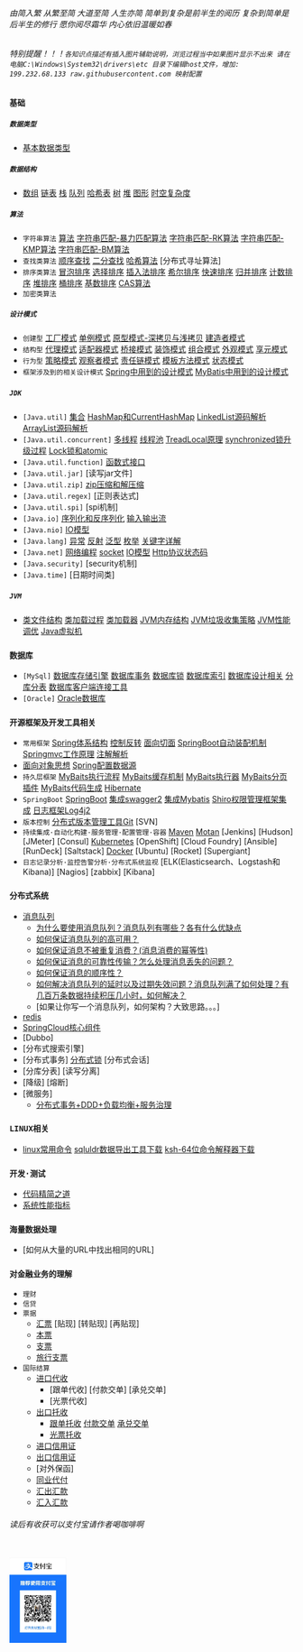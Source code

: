 ###### 由简入繁 从繁至简 大道至简 人生亦简 简单到复杂是前半生的阅历 复杂到简单是后半生的修行 愿你阅尽霜华 内心依旧温暖如春
###### 特别提醒！！！`各知识点描述有插入图片辅助说明，浏览过程当中如果图片显示不出来 请在电脑C:\Windows\System32\drivers\etc 目录下编辑host文件，增加: 199.232.68.133 raw.githubusercontent.com 映射配置`

### `基础`
##### `数据类型`
- [基本数据类型](./doc/basicDataType.md) 
##### `数据结构` 
- [数组](./doc/数组.md)  [链表](./doc/链表.md)  [栈](./doc/stack.md)  [队列](./doc/queue.md)  [哈希表](./doc/hash.md)  [树](./doc/tree.md)  [堆](./doc/数据结构.md)   [图形](./doc/Graph.md) [时空复杂度](./doc/TimeSpaceComplexity.md) <br>
##### `算法`
- `字符串算法` [算法](./doc/算法.md) [字符串匹配-暴力匹配算法](./doc/排序类算法.md) [字符串匹配-RK算法](./doc/RabinKarp.md) [字符串匹配-KMP算法](./doc/字符串操作类算法.md)     [字符串匹配-BM算法](./doc/查找类算法.md)   <br>
- `查找类算法` [顺序查找](./doc/顺序查找.md)   [二分查找](./doc/二分查找.md)   [哈希算法](./doc/哈希算法.md)   [分布式寻址算法]  <br> 
- `排序类算法` [冒泡排序](./doc/冒泡排序.md)   [选择排序](./doc/选择排序.md)  [插入法排序](./doc/插入法排序.md)  [希尔排序](./doc/希尔排序.md)   [快速排序](./doc/快速排序.md)  [归并排序](./doc/归并排序.md)  [计数排序](./doc/计数排序.md)  [堆排序](./doc/堆排序.md)   [桶排序](./doc/桶排序.md) [基数排序](./doc/基数排序.md) [CAS算法](./doc/cas.md) <br>
- `加密类算法`
##### `设计模式`
- `创建型` [工厂模式](./doc/工厂模式.md)  [单例模式](./doc/单例模式.md)  [原型模式-深拷贝与浅拷贝](./doc/原型模式.md)  [建造者模式](./doc/建造者模式.md)
- `结构型` [代理模式](./doc/抽象工厂模式.md) [适配器模式](./doc/适配器模式.md) [桥接模式](./doc/桥接模式.md)  [装饰模式](./doc/装饰模式.md)  [组合模式](./doc/组合模式.md)  [外观模式](./doc/外观模式.md) [享元模式](./doc/享元模式.md)  <br>
- `行为型` [策略模式](./doc/策略模式.md)   [观察者模式](./doc/观察者模式.md)  [责任链模式](./doc/责任链模式.md)  [模板方法模式](./doc/模板方法模式.md)   [状态模式](./doc/状态模式.md)
- `框架涉及到的相关设计模式`  [Spring中用到的设计模式](./doc/设计模式.md)  [MyBatis中用到的设计模式](./doc/行为型.md) <br>
##### `JDK`
- `[Java.util]` [集合](./doc/Java基础及集合.md)  [HashMap和CurrentHashMap](./doc/创建型.md) [LinkedList源码解析](./doc/LinkedList.md) [ArrayList源码解析](./doc/ArrayList.md)
- `[Java.util.concurrent]` [多线程](./doc/多线程的实现.md)  [线程池](./doc/线程池.md) [TreadLocal原理](./doc/多线程.md) [synchronized锁升级过程](./doc/SpringBoot运行流程.md)     [Lock锁和atomic](./doc/结构型.md)
- `[Java.util.function]` [函数式接口](/doc/HashMap底层实现和原理.md) 
- `[Java.util.jar]` [读写jar文件]
- `[Java.util.zip]` [zip压缩和解压缩](./doc/SpringSet.md)
- `[Java.util.regex]` [正则表达式]
- `[Java.util.spi]` [spi机制]
- `[Java.io]` [序列化和反序列化](./doc/serialize.md) [输入输出流](./doc/IO.md)  
- `[Java.nio]` [IO模型](./doc/IOModel.md)
- `[Java.lang]` [异常](./doc/异常.md)  [反射](./doc/SpringAutware.md) [泛型](./doc/generic.md) [枚举](./doc/enum.md)  [关键字详解](./doc/keywords.md)
- `[Java.net]` [网络编程](./doc/monitor.md) [socket](./doc/socket.md) [IO模型](./doc/多路复用机制.md)  [Http协议状态码](./doc/SpringMVC.md)
- `[Java.security]` [security机制]
- `[Java.time]` [日期时间类]
##### `JVM`
- [类文件结构](./doc/类文件结构.md)   [类加载过程](./doc/类加载过程.md)   [类加载器](./doc/类加载器.md)  [JVM内存结构](./doc/JVM内存结构.md)   [JVM垃圾收集策略](./doc/JVM垃圾收集策略.md)   [JVM性能调优](./doc/JVM性能调优.md)   [Java虚拟机](./doc/jvm.md)
### `数据库`
- `[MySql]` [数据库存储引擎](./doc/存储引擎.md)  [数据库事务](./doc/事务.md)  [数据库锁](./doc/悲观锁和乐观锁.md) [数据库索引](./doc/索引.md)    [数据库设计相关](./doc/SQL语句.md)   [分库分表](./doc/mysql.md)
[数据库客户端连接工具](./doc/client.md)
- `[Oracle]` [Oracle数据库](./doc/oracle.md)
### `开源框架及开发工具相关`
- `常用框架` [Spring体系结构](./doc/SpringPrinciple.md)   [控制反转](./doc/SpringIOC.md)  [面向切面](./doc/SpringAOP.md)    [SpringBoot自动装配机制](./doc/SpringBoot.md)      [Springmvc工作原理](./doc/SpringMVC体系结构.md)   [注解解析](./doc/网络.md) 
- [面向对象思想](./doc/Spring.md)   [Spring配置数据源](./doc/SpringCloud介绍.md) 
- `持久层框架`   [MyBaits执行流程](./doc/MyBatis.md)  [MyBaits缓存机制](./doc/IBatis.md) [MyBaits执行器](./doc/executor.md) [MyBaits分页插件](./doc/pagehelper.md)  [MyBaits代码生成](./doc/生成工具.md) [Hibernate](./doc/Hibernate.md)
- `SpringBoot` [SpringBoot](./doc/SpringBoot1.md) [集成swagger2](./doc/集成swagger.md)   [集成Mybatis](./doc/集成Mybatis.md)  [Shiro权限管理框架集成](./doc/Shiro.md)  [日志框架Log4j2](./doc/Log4j2.md) 
- `版本控制` [分布式版本管理工具Git](./doc/git.md) [SVN] 
- `持续集成·自动化构建·服务管理·配置管理·容器` [Maven](./doc/maven.md) [Motan](./doc/Motan.md) [Jenkins] [Hudson] [JMeter] [Consul] [Kubernetes](./doc/Kubernetes.md)  [OpenShift] [Cloud Foundry] [Ansible]  [RunDeck]  [Saltstack] [Docker](./doc/docker.md) [Ubuntu]  [Rocket]  [Supergiant] 
- `日志记录分析·监控告警分析·分布式系统监视` [ELK(Elasticsearch、Logstash和Kibana)] [Nagios]  [zabbix]  [Kibana]
### `分布式系统`
- [消息队列](./doc/消息队列.md)
    - [为什么要使用消息队列？消息队列有哪些？各有什么优缺点](./doc/消息队列.md)
    - [如何保证消息队列的高可用？](./doc/MQ集群.md)
    - [如何保证消息不被重复消费？(消息消费的幂等性)](./doc/消息幂等性.md)
    - [如何保证消息的可靠性传输？怎么处理消息丢失的问题？](./doc/消息丢失.md)
    - [如何保证消息的顺序性？](./doc/消息消费顺序.md)
    - [如何解决消息队列的延时以及过期失效问题？消息队列满了如何处理？有几百万条数据持续积压几小时，如何解决？](./doc/消息过期失效.md)
    - [如果让你写一个消息队列，如何架构？大致思路。。。]
- [redis](./doc/缓存.md)
- [SpringCloud核心组件](./doc/五大核心组件.md)
- [Dubbo]
- [分布式搜索引擎]
- [分布式事务]  [分布式锁](./doc/分布式锁.md)   [分布式会话]
- [分库分表]  [读写分离]
- [降级]  [熔断]
- [微服务]
    - [分布式事务+DDD+负载均衡+服务治理](./doc/MicroService.md)
### `LINUX相关`
- [linux常用命令](./doc/linux.md)  [sqluldr数据导出工具下载](./doc/sqluldr.zip)  [ksh-64位命令解释器下载](./doc/ksh-20120801-37.el6_9.x86_64.rpm)
### `开发·测试`
- [代码精简之道](./doc/simplifiedVersion.md)
- [系统性能指标](./doc/性能测试指标.md)
### `海量数据处理`
- [如何从大量的URL中找出相同的URL]
### `对金融业务的理解`
- `理财`
- `信贷`
- `票据`
    - [汇票](./doc/BillOfExchange.md) [贴现]  [转贴现]  [再贴现]
    - [本票](./doc/PromissoryNotes.md)
    - [支票](./doc/cheque.md)
    - [旅行支票](./doc/TravelerCheque.md)
- `国际结算`
    - [进口代收](./doc/ImportCollection.md)
        - [跟单代收]  [付款交单]  [承兑交单]
        - [光票代收]
    - [出口托收](./doc/ExportCollection.md)
        - [跟单托收](./doc/OutwardCollection.md) [付款交单](./doc/DocumentsAgainstPayment.md) [承兑交单](./doc/DocumentsAgainstAcceptance.md)
        - [光票托收](./doc/CleanCollection.md)
    - [进口信用证](./doc/ImportCredit.md)
    - [出口信用证](./doc/ExportCredit.md)
    - [对外保函]
    - [同业代付](./doc/BankRefinance.md)
    - [汇出汇款](./doc/OutwardRemittance.md)
    - [汇入汇款](./doc/InwardRemittance.md)
###### 读后有收获可以支付宝请作者喝咖啡啊
<br><img src="/img/Alipay.jpg" width = "20%" height = "20%" alt="图片名称" align=center />
